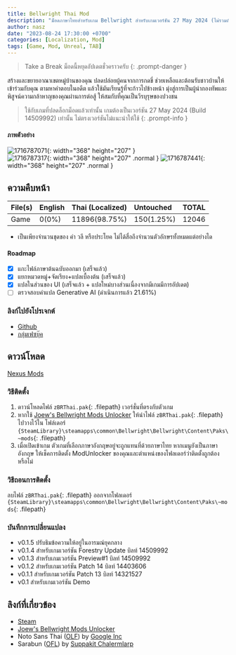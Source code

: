 ```yaml
---
title: Bellwright Thai Mod
description: "ม็อดภาษาไทยสำหรับเกม Bellwright สำหรับเกมเวอร์ชัน 27 May 2024 (ไม่รวมตัวปลดล็อกเกม)"
author: nasz
date: "2023-08-24 17:30:00 +0700"
categories: [Localization, Mod]
tags: [Game, Mod, Unreal, TAB]
---
```

> Take a Break ม็อดนี้หยุดอัปเดตชั่วคราวครับ 
{: .prompt-danger }

สร้างและขยายอาณาเขตหมู่บ้านของคุณ ปลดปล่อยผู้คนจากการกดขี่ ช่วยเหลือและต้อนรับชาวบ้านให้เข้าร่วมกับคุณ ตามหาคำตอบในอดีต แล้วใช้มันเรียนรู้ที่จะก้าวไปข้างหน้า มุ่งสู่การเป็นผู้นำกองทัพและพิสูจน์ความกล้าหาญของคุณผ่านการต่อสู้ ให้สมกับที่คุณเป็นวีรบุรุษของปวงชน

> ใช้กับเกมที่ปลดล็อกม็อดแล้วเท่านั้น เกมต้องเป็นเวอร์ชัน 27 May 2024 (Build 14509992) เท่านั้น ไม่ตรงเวอร์ชันไม่แนะนำให้ใช้
 {: .prompt-info }

#### ภาพตัวอย่าง

![1716787071](https://staticdelivery.nexusmods.com/mods/6381/images/57/57-1716787071-125534502.png){: width="368" height="207" }<br />
![1716787317](https://staticdelivery.nexusmods.com/mods/6381/images/57/57-1716787317-2087032575.png){: width="368" height="207" .normal }
![1716787441](https://staticdelivery.nexusmods.com/mods/6381/images/57/57-1716787441-449170608.png){: width="368" height="207" .normal }

## ความคืบหน้า

| File(s) | English | Thai (Localized) | Untouched  | TOTAL |
| ------- | :------ | :--------------- | :--------- | :---- |
| Game    | 0(0%)   | 11896(98.75%)    | 150(1.25%) | 12046 |

- เป็นเพียงจำนวนชุดของ คำ วลี หรือประโยค ไม่ได้สื่อถึงจำนวนตัวอักษรทั้งหมดแต่อย่างได

#### Roadmap

- [x] แกะไฟล์ภาษาต้นฉบับออกมา (เสร็จแล้ว)
- [x] แยกหมวดหมู่+จัดเรียง+แปลเบื้องต้น (เสร็จแล้ว)
- [x] แปลในส่วนของ UI (เสร็จแล้ว + แปลใหม่บางส่วนเนื่องจากมีเกมมีการอัปเดต)
- [ ] ตรวจสอบคำแปล Generative AI (ดำเนินการแล้ว 21.61%)

### ลิงก์ไปยังโปรเจกต์

- [Github](https://github.com/Nasz/BellwrightThaiLocalization)
- [กลุ่มเฟซบุ๊ค](https://www.facebook.com/groups/1215435342455905)

## ดาวน์โหลด

[Nexus Mods](https://www.nexusmods.com/bellwright/mods/57)

### วิธีติดตั้ง

1. ดาวน์โหลดไฟล์ `zBRThai.pak`{: .filepath} เวอร์ชั่นที่ตรงกับตัวเกม
2. หากใช้ [Joew's Bellwright Mods Unlocker](https://www.nexusmods.com/bellwright/mods/2) ให้นำไฟล์ `zBRThai.pak`{: .filepath} ไปวางไว้ใน โฟล์เดอร์ `{SteamLibrary}\steamapps\common\Bellwright\Bellwright\Content\Paks\~mods`{: .filepath}
3. เมื่อเปิดเข้าเกม ตัวเกมที่เลือกภาษาอังกฤษอยู่จะถูกแทนที่ด้วยภาษาไทย หากเมนูยังเป็นภาษาอังกฤษ ให้เช็คการติดตั้ง ModUnlocker ของคุณและตำแหน่งของโฟลเดอร์ว่าติดตั้งถูกต้องหรือไม่

### วิธีถอนการติดตั้ง

ลบไฟล์ `zBRThai.pak`{: .filepath} ออกจากโฟลเดอร์ `{SteamLibrary}\steamapps\common\Bellwright\Bellwright\Content\Paks\~mods`{: .filepath}

### บันทึกการเปลี่ยนแปลง

- v0.1.5 ปรับธิมข้อความให้อยู่ในอารมณ์ยุคกลาง
- v0.1.4 สำหรับเกมเวอร์ชัน Forestry Update บิลท์ 14509992
- v0.1.3 สำหรับเกมเวอร์ชัน Preview#1 บิลท์ 14509992
- v0.1.2 สำหรับเกมเวอร์ชัน Patch 14 บิลท์ 14403606
- v0.1.1 สำหรับเกมเวอร์ชัน Patch 13 บิลท์ 14321527
- v0.1 สำหรับเกมเวอร์ชัน Demo

## ลิงก์ที่เกี่ยวข้อง

- [Steam](https://store.steampowered.com/app/1812450/)
- [Joew's Bellwright Mods Unlocker](https://www.nexusmods.com/bellwright/mods/2)
- Noto Sans Thai ([OLF](https://scripts.sil.org/cms/scripts/page.php?site_id=nrsi&id=OFL)) by [Google Inc](https://fonts.google.com/noto/specimen/Noto+Sans+Thai/about)
- Sarabun ([OFL](https://scripts.sil.org/cms/scripts/page.php?site_id=nrsi&id=OFL)) by [Suppakit Chalermlarp](https://fonts.google.com/?query=Suppakit%20Chalermlarp)
